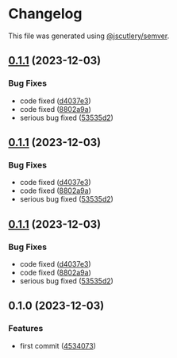 # Changelog

This file was generated using [@jscutlery/semver](https://github.com/jscutlery/semver).

## [0.1.1](https://github.com/AvinashDhillor/adtestlib/compare/firsttestpackage-0.1.0...firsttestpackage-0.1.1) (2023-12-03)


### Bug Fixes

* code fixed ([d4037e3](https://github.com/AvinashDhillor/adtestlib/commit/d4037e3cda2cee4753eff5ac850235f6069e1ea5))
* code fixed ([8802a9a](https://github.com/AvinashDhillor/adtestlib/commit/8802a9a8bb44d62688fa9c417f723ef9f82c34bd))
* serious bug fixed ([53535d2](https://github.com/AvinashDhillor/adtestlib/commit/53535d256d6864a06e044e86206df09fe42627b8))

## [0.1.1](https://github.com/AvinashDhillor/adtestlib/compare/firsttestpackage-0.1.0...firsttestpackage-0.1.1) (2023-12-03)


### Bug Fixes

* code fixed ([d4037e3](https://github.com/AvinashDhillor/adtestlib/commit/d4037e3cda2cee4753eff5ac850235f6069e1ea5))
* code fixed ([8802a9a](https://github.com/AvinashDhillor/adtestlib/commit/8802a9a8bb44d62688fa9c417f723ef9f82c34bd))
* serious bug fixed ([53535d2](https://github.com/AvinashDhillor/adtestlib/commit/53535d256d6864a06e044e86206df09fe42627b8))

## [0.1.1](https://github.com/AvinashDhillor/adtestlib/compare/firsttestpackage-0.1.0...firsttestpackage-0.1.1) (2023-12-03)


### Bug Fixes

* code fixed ([d4037e3](https://github.com/AvinashDhillor/adtestlib/commit/d4037e3cda2cee4753eff5ac850235f6069e1ea5))
* code fixed ([8802a9a](https://github.com/AvinashDhillor/adtestlib/commit/8802a9a8bb44d62688fa9c417f723ef9f82c34bd))
* serious bug fixed ([53535d2](https://github.com/AvinashDhillor/adtestlib/commit/53535d256d6864a06e044e86206df09fe42627b8))

## 0.1.0 (2023-12-03)


### Features

* first commit ([4534073](https://github.com/AvinashDhillor/adtestlib/commit/453407333ab71dcdbb3364e696d637542df9cd6a))
